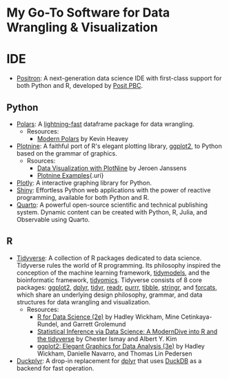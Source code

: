 # My Go-To Software for Data Wrangling & Visualization

# **IDE**

-   [Positron](https://github.com/posit-dev/positron): A next-generation data science IDE with first-class support for both Python and R, developed by [Posit PBC](https://posit.co/).

## Python

-   [Polars](https://pola.rs/): A [lightning-fast](https://duckdblabs.github.io/db-benchmark/) dataframe package for data wrangling.
    -   Resources:
        -   [Modern Polars](https://kevinheavey.github.io/modern-polars/) by Kevin Heavey
-   [Plotnine](https://plotnine.org/): A faithful port of R's elegant plotting library, [ggplot2](https://ggplot2.tidyverse.org/index.html), to Python based on the grammar of graphics.
    -   Rsources:
        -   [Data Visualization with PlotNine](https://f0nzie.github.io/rmarkdown-python-plotnine/) by Jeroen Janssens
        -   [Plotnine Examples](https://github.com/has2k1/plotnine-examples){.uri}
-   [Plotly](https://plotly.com/python/): A interactive graphing library for Python.
-   [Shiny](https://shiny.posit.co/py/): Effortless Python web applications with the power of reactive programming, available for both Python and R.
-   [Quarto](https://quarto.org/): A powerful open-source scientific and technical publishing system. Dynamic content can be created with Python, R, Julia, and Observable using Quarto.

## R

-   [Tidyverse](https://www.tidyverse.org/): A collection of R packages dedicated to data science. Tidyverse rules the world of R programming. Its philosophy inspired the conception of the machine learning framework, [tidymodels](https://www.tidymodels.org/), and the bioinformatic framework, [tidyomics](https://www.nature.com/articles/s41592-024-02299-2). Tidyverse consists of 8 core packages: [ggplot2](https://ggplot2.tidyverse.org/), [dplyr](https://dplyr.tidyverse.org/), [tidyr](https://tidyr.tidyverse.org/), [readr](https://readr.tidyverse.org/), [purrr](https://purrr.tidyverse.org/), [tibble](https://tibble.tidyverse.org/), [stringr](https://stringr.tidyverse.org/), and [forcats](https://forcats.tidyverse.org/), which share an underlying design philosophy, grammar, and data structures for data wrangling and visualization.
    -   Resources:
        -   [R for Data Science (2e)](https://r4ds.hadley.nz/) by Hadley Wickham, Mine Cetinkaya-Rundel, and Garrett Grolemund
        -   [Statistical Inference via Data Science: A ModernDive into R and the tidyverse](https://www.moderndive.com/) by Chester Ismay and Albert Y. Kim
        -   [ggplot2: Elegant Graphics for Data Analysis (3e)](https://ggplot2-book.org/) by Hadley Wickham, Danielle Navarro, and Thomas Lin Pedersen
-   [Duckplyr](https://duckdblabs.github.io/duckplyr/): A drop-in replacement for [dplyr](https://dplyr.tidyverse.org/) that uses [DuckDB](https://duckdb.org/) as a backend for fast operation.